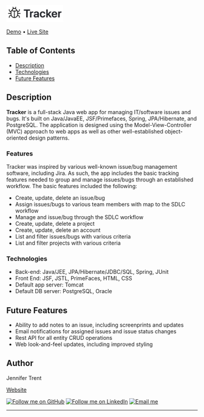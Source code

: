 <img src="readme_assets/tracker_readme.jpg" 
	 alt="Tracker" 
	 width="150" height="45">
	 
<a href="#key-features">Demo</a> •
<a href="http://jentrent.com/tracker" target="_blank">Live Site</a> 

## Table of Contents
- [Description](#description)
- [Technologies](#technologies)
- [Future Features](#future-features)

## Description
**Tracker** is a full-stack Java web app for managing IT/software issues and bugs. It's built on Java/JavaEE, JSF/Primefaces,
Spring, JPA/Hibernate, and PostgreSQL. The application is designed using the Model-View-Controller (MVC) approach to web apps as well as other well-established object-oriented design patterns.

### Features
Tracker was inspired by various well-known issue/bug management software, including Jira.  As such, the app includes the basic tracking features needed to group and manage issues/bugs through an established workflow.  The basic features included the following:
- Create, update, delete an issue/bug
- Assign issues/bugs to various team members with map to the SDLC workflow
- Manage and issue/bug through the SDLC workflow
- Create, update, delete a project
- Create, update, delete an account
- List and filter issues/bugs with various criteria
- List and filter projects with various criteria

### Technologies
- Back-end: Java/JEE, JPA/Hibernate/JDBC/SQL, Spring, JUnit
- Front End: JSF, JSTL, PrimeFaces, HTML, CSS
- Default app server: Tomcat
- Default DB server: PostgreSQL, Oracle


## Future Features

- Ability to add notes to an issue, including screenprints and updates
- Email notifications for assigned issues and issue status changes
- Rest API for all entity CRUD operations
- Web look-and-feel updates, including improved styling

## Author

Jennifer Trent

<a href="http://jentrent.com" target="_blank">Website</a>

[![Follow me on GitHub](https://img.shields.io/badge/GitHub-100000?style=for-the-badge&logo=github&logoColor=white)](https://github.com/jentrent12) 
[![Follow me on LinkedIn](https://img.shields.io/badge/LinkedIn-0077B5?style=for-the-badge&logo=linkedin&logoColor=white)](https://www.linkedin.com/in/jenniferltrent/)
[![Email me](https://img.shields.io/badge/Gmail-D14836?style=for-the-badge&logo=gmail&logoColor=white)](mailto:Jltrent12@gmail.com)

</div>





---
